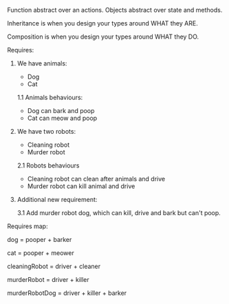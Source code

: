 Function abstract over an actions.
Objects abstract over state and methods.

Inheritance is when you design your types around WHAT they ARE.

Composition is when you design your types around WHAT they DO.


Requires:

1. We have animals:

    - Dog
    - Cat
    
    1.1 Animals behaviours:
    
     - Dog can bark and poop
     - Cat can meow and poop
     
2. We have two robots:

    - Cleaning robot
    - Murder robot
    
    2.1 Robots behaviours
     - Cleaning robot can clean after animals and drive
     - Murder robot can kill animal and drive
     
3. Additional new requirement:
  
    3.1 Add murder robot dog, which can kill, drive and bark but can't poop.
    
    
Requires map:    

dog             = pooper + barker

cat             = pooper + meower

cleaningRobot   = driver + cleaner

murderRobot     = driver + killer

murderRobotDog  = driver + killer + barker
